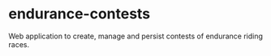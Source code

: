 # endurance-contests
Web application to create, manage and persist contests of endurance riding races.
